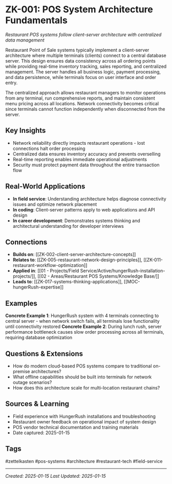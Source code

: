 # ZK-001: POS System Architecture Fundamentals

*Restaurant POS systems follow client-server architecture with centralized data management*

Restaurant Point of Sale systems typically implement a client-server architecture where multiple terminals (clients) connect to a central database server. This design ensures data consistency across all ordering points while providing real-time inventory tracking, sales reporting, and centralized management. The server handles all business logic, payment processing, and data persistence, while terminals focus on user interface and order entry.

The centralized approach allows restaurant managers to monitor operations from any terminal, run comprehensive reports, and maintain consistent menu pricing across all locations. Network connectivity becomes critical since terminals cannot function independently when disconnected from the server.

## Key Insights
- Network reliability directly impacts restaurant operations - lost connections halt order processing
- Centralized data ensures inventory accuracy and prevents overselling
- Real-time reporting enables immediate operational adjustments
- Security must protect payment data throughout the entire transaction flow

## Real-World Applications
- **In field service**: Understanding architecture helps diagnose connectivity issues and optimize network placement
- **In coding**: Client-server patterns apply to web applications and API design
- **In career development**: Demonstrates systems thinking and architectural understanding for developer interviews

## Connections
- **Builds on**: [[ZK-002-client-server-architecture-concepts]]
- **Relates to**: [[ZK-005-restaurant-network-design-principles]], [[ZK-011-restaurant-workflow-optimization]]
- **Applied in**: [[01 - Projects/Field Service/Active/hungerRush-installation-projects/]], [[02 - Areas/Restaurant POS Systems/Knowledge Base/]]
- **Leads to**: [[ZK-017-systems-thinking-applications]], [[MOC-hungerRush-expertise]]

## Examples
**Concrete Example 1**: HungerRush system with 4 terminals connecting to central server - when network switch fails, all terminals lose functionality until connectivity restored
**Concrete Example 2**: During lunch rush, server performance bottleneck causes slow order processing across all terminals, requiring database optimization

## Questions & Extensions
- How do modern cloud-based POS systems compare to traditional on-premise architectures?
- What offline capabilities should be built into terminals for network outage scenarios?
- How does this architecture scale for multi-location restaurant chains?

## Sources & Learning
- Field experience with HungerRush installations and troubleshooting
- Restaurant owner feedback on operational impact of system design
- POS vendor technical documentation and training materials
- Date captured: 2025-01-15

## Tags
#zettelkasten #pos-systems #architecture #restaurant-tech #field-service

---
*Created: 2025-01-15*
*Last Updated: 2025-01-15*